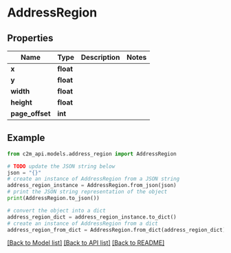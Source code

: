 # AddressRegion


## Properties

Name | Type | Description | Notes
------------ | ------------- | ------------- | -------------
**x** | **float** |  | 
**y** | **float** |  | 
**width** | **float** |  | 
**height** | **float** |  | 
**page_offset** | **int** |  | 

## Example

```python
from c2m_api.models.address_region import AddressRegion

# TODO update the JSON string below
json = "{}"
# create an instance of AddressRegion from a JSON string
address_region_instance = AddressRegion.from_json(json)
# print the JSON string representation of the object
print(AddressRegion.to_json())

# convert the object into a dict
address_region_dict = address_region_instance.to_dict()
# create an instance of AddressRegion from a dict
address_region_from_dict = AddressRegion.from_dict(address_region_dict)
```
[[Back to Model list]](../README.md#documentation-for-models) [[Back to API list]](../README.md#documentation-for-api-endpoints) [[Back to README]](../README.md)


